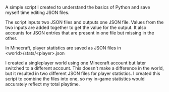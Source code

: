 A simple script I created to understand the basics of Python and save myself time editing JSON files.

The script inputs two JSON files and outputs one JSON file. Values from the two inputs are added together to get the value for the output. It also accounts for JSON entries that are present in one file but missing in the other.

In Minecraft, player statistics are saved as JSON files in \<world\>/stats/\<player\>.json

I created a singleplayer world using one Minecraft account but later switched to a different account. This doesn't make a difference in the world, but it resulted in two different JSON files for player statistics. I created this script to combine the files into one, so my in-game statistics would accurately reflect my total playtime.
